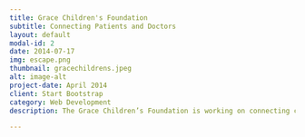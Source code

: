 ```yaml
---
title: Grace Children's Foundation
subtitle: Connecting Patients and Doctors
layout: default
modal-id: 2
date: 2014-07-17
img: escape.png
thumbnail: gracechildrens.jpeg
alt: image-alt
project-date: April 2014
client: Start Bootstrap
category: Web Development
description: The Grace Children’s Foundation is working on connecting children in need of medical aid with doctors who are willing to provide pro bono services. Our team is working with Microsoft Employees to build an online tool to connect aid workers helping these children with available doctors. The tool also provides information on foundations and funds willing to finance this medical aid.

---
```


